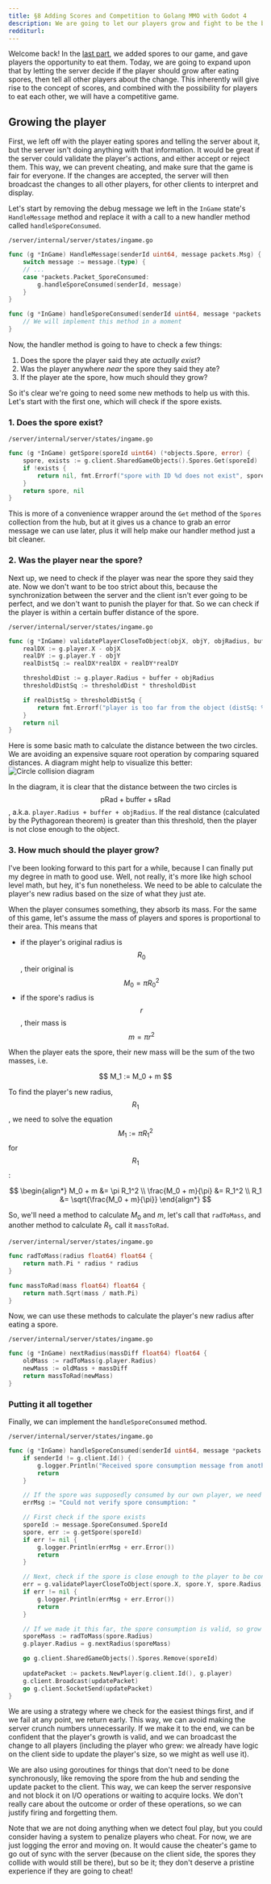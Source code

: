 ```yaml
---
title: §8 Adding Scores and Competition to Golang MMO with Godot 4
description: We are going to let our players grow and fight to be the best in the game, all while letting the Go server validate what's happening to prevent cheating.
redditurl: 
---
```


Welcome back! In the [last part](/2024/11/14/godot-golang-mmo-part-7), we added spores to our game, and gave players the opportunity to eat them. Today, we are going to expand upon that by letting the server decide if the player should grow after eating spores, then tell all other players about the change. This inherently will give rise to the concept of scores, and combined with the possibility for players to eat each other, we will have a competitive game.

## Growing the player

First, we left off with the player eating spores and telling the server about it, but the server isn't doing anything with that information. It would be great if the server could validate the player's actions, and either accept or reject them. This way, we can prevent cheating, and make sure that the game is fair for everyone. If the changes are accepted, the server will then broadcast the changes to all other players, for other clients to interpret and display.

Let's start by removing the debug message we left in the `InGame` state's `HandleMessage` method and replace it with a call to a new handler method called `handleSporeConsumed`.

```directory
/server/internal/server/states/ingame.go
```

```go
func (g *InGame) HandleMessage(senderId uint64, message packets.Msg) {
    switch message := message.(type) {
    // ...
    case *packets.Packet_SporeConsumed:
        g.handleSporeConsumed(senderId, message)
    }
}

func (g *InGame) handleSporeConsumed(senderId uint64, message *packets.Packet_SporeConsumed) {
    // We will implement this method in a moment
}

```

Now, the handler method is going to have to check a few things:
1. Does the spore the player said they ate *actually exist*?
2. Was the player anywhere *near* the spore they said they ate?
3. If the player ate the spore, how much should they grow?

So it's clear we're going to need some new methods to help us with this. Let's start with the first one, which will check if the spore exists.

### 1. Does the spore exist?
```directory
/server/internal/server/states/ingame.go
```

```go
func (g *InGame) getSpore(sporeId uint64) (*objects.Spore, error) {
	spore, exists := g.client.SharedGameObjects().Spores.Get(sporeId)
	if !exists {
		return nil, fmt.Errorf("spore with ID %d does not exist", sporeId)
	}
	return spore, nil
}
```

This is more of a convenience wrapper around the `Get` method of the `Spores` collection from the hub, but at it gives us a chance to grab an error message we can use later, plus it will help make our handler method just a bit cleaner. 

### 2. Was the player near the spore?
Next up, we need to check if the player was near the spore they said they ate. Now we don't want to be too strict about this, because the synchronization between the server and the client isn't ever going to be perfect, and we don't want to punish the player for that. So we can check if the player is within a certain buffer distance of the spore.

```directory
/server/internal/server/states/ingame.go
```

```go
func (g *InGame) validatePlayerCloseToObject(objX, objY, objRadius, buffer float64) error {
	realDX := g.player.X - objX
	realDY := g.player.Y - objY
	realDistSq := realDX*realDX + realDY*realDY

	thresholdDist := g.player.Radius + buffer + objRadius
	thresholdDistSq := thresholdDist * thresholdDist

	if realDistSq > thresholdDistSq {
		return fmt.Errorf("player is too far from the object (distSq: %f, thresholdSq: %f)", realDistSq, thresholdDistSq)
	}
	return nil
}
```

Here is some basic math to calculate the distance between the two circles. We are avoiding an expensive square root operation by comparing squared distances. A diagram might help to visualize this better:
![Circle collision diagram](/assets/css/images/posts/2024/11/15/combinedRadii.svg)

In the diagram, it is clear that the distance between the two circles is $$\text{pRad} + \text{buffer} + \text{sRad}$$, a.k.a. `player.Radius + buffer + objRadius`. If the real distance (calculated by the Pythagorean theorem) is greater than this threshold, then the player is not close enough to the object.

### 3. How much should the player grow?

I've been looking forward to this part for a while, because I can finally put my degree in math to good use. Well, not really, it's more like high school level math, but hey, it's fun nonetheless. We need to be able to calculate the player's new radius based on the size of what they just ate. 

When the player consumes something, they absorb its mass. For the same of this game, let's assume the mass of players and spores is proportional to their area. This means that
* if the player's original radius is $$R_0$$, their original is $$M_0 = \pi R_0^2$$
* if the spore's radius is $$r$$, their mass is $$m = \pi r^2$$

When the player eats the spore, their new mass will be the sum of the two masses, i.e. 
<div style="text-align: center;">
$$
M_1 := M_0 + m
$$
</div>

To find the player's new radius, $$R_1$$, we need to solve the equation $$M_1 := \pi R_1^2$$ for $$R_1$$:
<div style="text-align: center;">
$$
\begin{align*}
M_0 + m &= \pi R_1^2 \\
\frac{M_0 + m}{\pi} &= R_1^2 \\
R_1 &= \sqrt{\frac{M_0 + m}{\pi}}
\end{align*}
$$
</div>

So, we'll need a method to calculate $M_0$ and $m$, let's call that `radToMass`, and another method to calculate $R_1$, call it `massToRad`.

```directory
/server/internal/server/states/ingame.go
```

```go
func radToMass(radius float64) float64 {
	return math.Pi * radius * radius
}

func massToRad(mass float64) float64 {
    return math.Sqrt(mass / math.Pi)
}
```

Now, we can use these methods to calculate the player's new radius after eating a spore.

```directory
/server/internal/server/states/ingame.go
```

```go
func (g *InGame) nextRadius(massDiff float64) float64 {
    oldMass := radToMass(g.player.Radius)
    newMass := oldMass + massDiff
    return massToRad(newMass)
}
```

### Putting it all together
Finally, we can implement the `handleSporeConsumed` method.

```directory
/server/internal/server/states/ingame.go
```

```go
func (g *InGame) handleSporeConsumed(senderId uint64, message *packets.Packet_SporeConsumed) {
	if senderId != g.client.Id() {
		g.logger.Println("Received spore consumption message from another player, ignoring")
		return
	}

	// If the spore was supposedly consumed by our own player, we need to verify the plausibility of the event
	errMsg := "Could not verify spore consumption: "

	// First check if the spore exists
	sporeId := message.SporeConsumed.SporeId
	spore, err := g.getSpore(sporeId)
	if err != nil {
		g.logger.Println(errMsg + err.Error())
		return
	}

	// Next, check if the spore is close enough to the player to be consumed
	err = g.validatePlayerCloseToObject(spore.X, spore.Y, spore.Radius, 10)
	if err != nil {
		g.logger.Println(errMsg + err.Error())
		return
	}

	// If we made it this far, the spore consumption is valid, so grow the player, remove the spore, and broadcast the event
	sporeMass := radToMass(spore.Radius)
	g.player.Radius = g.nextRadius(sporeMass)

    go g.client.SharedGameObjects().Spores.Remove(sporeId)
    
    updatePacket := packets.NewPlayer(g.client.Id(), g.player)
	g.client.Broadcast(updatePacket)
    go g.client.SocketSend(updatePacket)
}
```

We are using a strategy where we check for the easiest things first, and if we fail at any point, we return early. This way, we can avoid making the server crunch numbers unnecessarily. If we make it to the end, we can be confident that the player's growth is valid, and we can broadcast the change to all players (including the player who grew: we already have logic on the client side to update the player's size, so we might as well use it).

We are also using goroutines for things that don't need to be done synchronously, like removing the spore from the hub and sending the update packet to the client. This way, we can keep the server responsive and not block it on I/O operations or waiting to acquire locks. We don't really care about the outcome or order of these operations, so we can justify firing and forgetting them.

Note that we are not doing anything when we detect foul play, but you could consider having a system to penalize players who cheat. For now, we are just logging the error and moving on. It would cause the cheater's game to go out of sync with the server (because on the client side, the spores they collide with would still be there), but so be it; they don't deserve a pristine experience if they are going to cheat!

